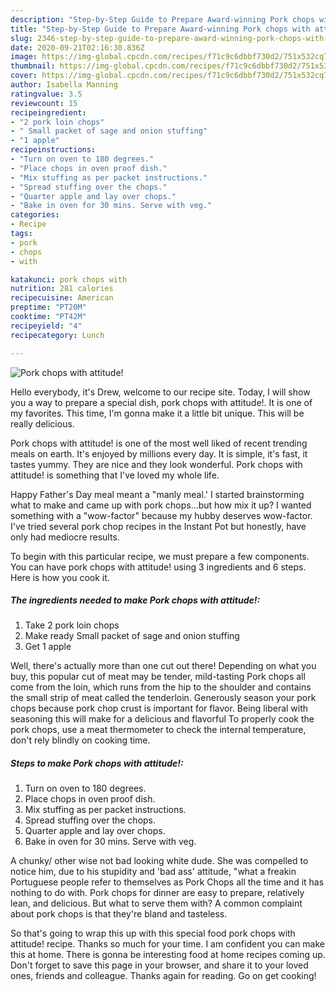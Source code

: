 ```yaml
---
description: "Step-by-Step Guide to Prepare Award-winning Pork chops with attitude!"
title: "Step-by-Step Guide to Prepare Award-winning Pork chops with attitude!"
slug: 2346-step-by-step-guide-to-prepare-award-winning-pork-chops-with-attitude
date: 2020-09-21T02:16:30.836Z
image: https://img-global.cpcdn.com/recipes/f71c9c6dbbf730d2/751x532cq70/pork-chops-with-attitude-recipe-main-photo.jpg
thumbnail: https://img-global.cpcdn.com/recipes/f71c9c6dbbf730d2/751x532cq70/pork-chops-with-attitude-recipe-main-photo.jpg
cover: https://img-global.cpcdn.com/recipes/f71c9c6dbbf730d2/751x532cq70/pork-chops-with-attitude-recipe-main-photo.jpg
author: Isabella Manning
ratingvalue: 3.5
reviewcount: 15
recipeingredient:
- "2 pork loin chops"
- " Small packet of sage and onion stuffing"
- "1 apple"
recipeinstructions:
- "Turn on oven to 180 degrees."
- "Place chops in oven proof dish."
- "Mix stuffing as per packet instructions."
- "Spread stuffing over the chops."
- "Quarter apple and lay over chops."
- "Bake in oven for 30 mins. Serve with veg."
categories:
- Recipe
tags:
- pork
- chops
- with

katakunci: pork chops with 
nutrition: 281 calories
recipecuisine: American
preptime: "PT20M"
cooktime: "PT42M"
recipeyield: "4"
recipecategory: Lunch

---
```



![Pork chops with attitude!](https://img-global.cpcdn.com/recipes/f71c9c6dbbf730d2/751x532cq70/pork-chops-with-attitude-recipe-main-photo.jpg)

Hello everybody, it's Drew, welcome to our recipe site. Today, I will show you a way to prepare a special dish, pork chops with attitude!. It is one of my favorites. This time, I'm gonna make it a little bit unique. This will be really delicious.

Pork chops with attitude! is one of the most well liked of recent trending meals on earth. It's enjoyed by millions every day. It is simple, it's fast, it tastes yummy. They are nice and they look wonderful. Pork chops with attitude! is something that I've loved my whole life.

Happy Father&#39;s Day meal meant a &#34;manly meal.&#39; I started brainstorming what to make and came up with pork chops…but how mix it up? I wanted something with a &#34;wow-factor&#34; because my hubby deserves wow-factor. I&#39;ve tried several pork chop recipes in the Instant Pot but honestly, have only had mediocre results.


To begin with this particular recipe, we must prepare a few components. You can have pork chops with attitude! using 3 ingredients and 6 steps. Here is how you cook it.

<!--inarticleads1-->

##### The ingredients needed to make Pork chops with attitude!:

1. Take 2 pork loin chops
1. Make ready  Small packet of sage and onion stuffing
1. Get 1 apple


Well, there&#39;s actually more than one cut out there! Depending on what you buy, this popular cut of meat may be tender, mild-tasting Pork chops all come from the loin, which runs from the hip to the shoulder and contains the small strip of meat called the tenderloin. Generously season your pork chops because pork chop crust is important for flavor. Being liberal with seasoning this will make for a delicious and flavorful To properly cook the pork chops, use a meat thermometer to check the internal temperature, don&#39;t rely blindly on cooking time. 

<!--inarticleads2-->

##### Steps to make Pork chops with attitude!:

1. Turn on oven to 180 degrees.
1. Place chops in oven proof dish.
1. Mix stuffing as per packet instructions.
1. Spread stuffing over the chops.
1. Quarter apple and lay over chops.
1. Bake in oven for 30 mins. Serve with veg.


A chunky/ other wise not bad looking white dude. She was compelled to notice him, due to his stupidity and &#39;bad ass&#39; attitude, &#34;what a freakin Portuguese people refer to themselves as Pork Chops all the time and it has nothing to do with. Pork chops for dinner are easy to prepare, relatively lean, and delicious. But what to serve them with? A common complaint about pork chops is that they&#39;re bland and tasteless. 

So that's going to wrap this up with this special food pork chops with attitude! recipe. Thanks so much for your time. I am confident you can make this at home. There is gonna be interesting food at home recipes coming up. Don't forget to save this page in your browser, and share it to your loved ones, friends and colleague. Thanks again for reading. Go on get cooking!
